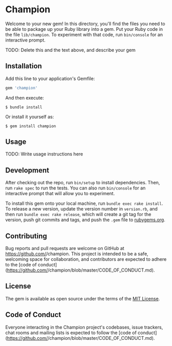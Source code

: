 # Champion

Welcome to your new gem! In this directory, you'll find the files you need to be able to package up your Ruby library into a gem. Put your Ruby code in the file `lib/champion`. To experiment with that code, run `bin/console` for an interactive prompt.

TODO: Delete this and the text above, and describe your gem

## Installation

Add this line to your application's Gemfile:

```ruby
gem 'champion'
```

And then execute:

    $ bundle install

Or install it yourself as:

    $ gem install champion

## Usage

TODO: Write usage instructions here

## Development

After checking out the repo, run `bin/setup` to install dependencies. Then, run `rake spec` to run the tests. You can also run `bin/console` for an interactive prompt that will allow you to experiment.

To install this gem onto your local machine, run `bundle exec rake install`. To release a new version, update the version number in `version.rb`, and then run `bundle exec rake release`, which will create a git tag for the version, push git commits and tags, and push the `.gem` file to [rubygems.org](https://rubygems.org).

## Contributing

Bug reports and pull requests are welcome on GitHub at https://github.com/<github username>/champion. This project is intended to be a safe, welcoming space for collaboration, and contributors are expected to adhere to the [code of conduct](https://github.com/<github username>/champion/blob/master/CODE_OF_CONDUCT.md).


## License

The gem is available as open source under the terms of the [MIT License](https://opensource.org/licenses/MIT).

## Code of Conduct

Everyone interacting in the Champion project's codebases, issue trackers, chat rooms and mailing lists is expected to follow the [code of conduct](https://github.com/<github username>/champion/blob/master/CODE_OF_CONDUCT.md).
